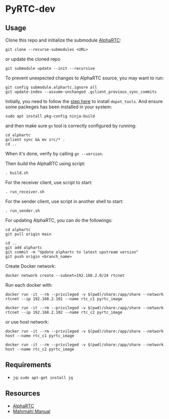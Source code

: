 # PyRTC-dev

## Usage

Clone this repo and initialize the submodule [AlphaRTC](https://github.com/OpenNetLab/AlphaRTC):
```shell
git clone --recurse-submodules <URL>
```
or update the cloned repo
```shell
git submodule update --init --recursive
```

To prevent unexpected changes to AlphaRTC source, you may want to run:
```shell
git config submodule.alphartc.ignore all
git update-index --assume-unchanged .gclient_previous_sync_commits
```

Initially, you need to follow the [step here](https://commondatastorage.googleapis.com/chrome-infra-docs/flat/depot_tools/docs/html/depot_tools_tutorial.html#_setting_up) to install `depot_tools`. And ensure some packeges has been installed in your system:
```shell
sudo apt install pkg-config ninja-build
```

and then make sure `gn` tool is correctly configured by running: 
```shell
cd alphartc
gclient sync && mv src/* .
cd ..
```
When it's done, verify by calling `gn --version`.

Then build the AlphaRTC using script:
```shell
. build.sh
```

For the receiver client, use script to start:
```shell
. run_receiver.sh
```

For the sender client, use script in another shell to start:
```shell
. run_sender.sh
```

For updating AlphaRTC, you can do the followings:
```shell
cd alphartc
git pull origin main

cd ..
git add alphartc
git commit -m "Update alphartc to latest upstream version"
git push origin <branch_name>
```

Create Docker network:
```shell
docker network create --subnet=192.168.2.0/24 rtcnet
```

Run each docker with:
```shell
docker run -it --rm --privileged -v $(pwd)/share:/app/share --network rtcnet --ip 192.168.2.101 --name rtc_c1 pyrtc_image

docker run -it --rm --privileged -v $(pwd)/share:/app/share --network rtcnet --ip 192.168.2.102 --name rtc_c2 pyrtc_image
```
or use host network:
```shell
docker run -it --rm --privileged -v $(pwd)/share:/app/share --network host --name rtc_c1 pyrtc_image

docker run -it --rm --privileged -v $(pwd)/share:/app/share --network host --name rtc_c2 pyrtc_image
```

## Requirements
- `jq`: `sudo apt-get install jq`


## Resources
- [AlphaRTC](https://github.com/OpenNetLab/AlphaRTC)
- [Mahimahi Manual](https://manpages.debian.org/testing/mahimahi/)